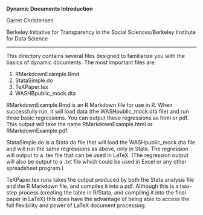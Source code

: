**Dynamic Documents Introduction**

Garret Christensen 

Berkeley Initiative for Transparency in the Social Sciences/Berkeley Institute for Data Science

----------

This directory contains several files designed to familiarize you with the basics of dynamic documents. The most important files are:

1. RMarkdownExample.Rmd
2. StataSimple.do
3. TeXPaper.tex
4. WASHBpublic_mock.dta

RMarkdownExample.Rmd is an R Markdown file for use in R. When successfully run, it will load data (the WASHpublic_mock.dta file) and run three basic regressions. You can output these regressions as html or pdf. This output will take the name RMarkdownExample.html or RMarkdownExample.pdf.

StataSimple.do is a Stata do file that will load the WASHpublic_mock.dta file and will run the same regressions as above, only in Stata. The regression will output to a .tex file that can be used in LaTeX. (The regression output will also be output to a .txt file which could be used in Excel or any other spreadsheet program.)

TeXPaper.tex runs takes the output produced by both the Stata analysis file and the R Markdown file, and compiles it into a pdf. Although this is a two-step process (creating the table in R/Stata, and compiling it into the final paper in LaTeX) this does have the advantage of being able to access the full flexibility and power of LaTeX document processing. 